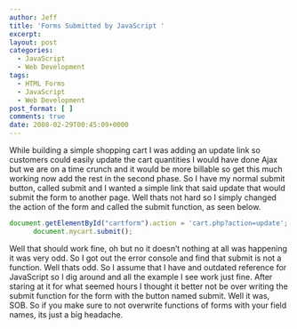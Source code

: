 ```yaml
---
author: Jeff
title: 'Forms Submitted by JavaScript '
excerpt:
layout: post
categories:
  - JavaScript
  - Web Development
tags:
  - HTML Forms
  - JavaScript
  - Web Development
post_format: [ ]
comments: true
date: 2008-02-29T00:45:09+0000
---
```

While building a simple shopping cart I was adding an update link so customers could easily update the cart quantities I would have done Ajax but we are on a time crunch and it would be more billable so get this much working now add the rest in the second phase. So I have my normal submit button, called submit and I wanted a simple link that said update that would submit the form to another page. Well thats not hard so I simply changed the action of the form and called the submit function, as seen below.

``` js
document.getElementById("cartform").action = 'cart.php?action=update';
      document.mycart.submit();
```

Well that should work fine, oh but no it doesn’t nothing at all was happening it was very odd. So I got out the error console and find that submit is not a function. Well thats odd. So I assume that I have and outdated reference for JavaScript so I dig around and all the example I see work just fine. After staring at it for what seemed hours I thought it better not be over writing the submit function for the form with the button named submit. Well it was, SOB. So if you make sure to not overwrite functions of forms with your field names, its just a big headache.
